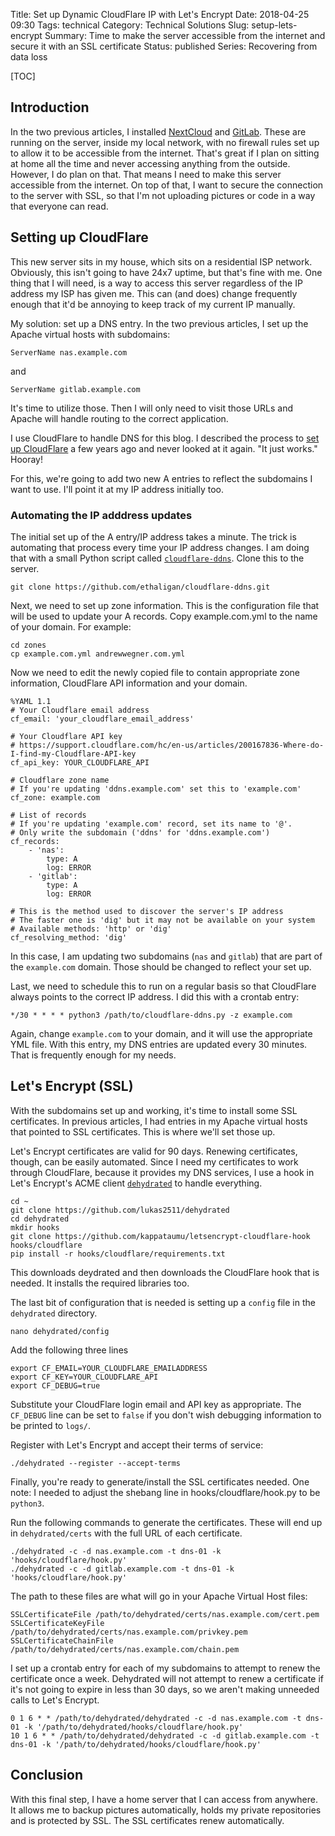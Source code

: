 Title: Set up Dynamic CloudFlare IP with Let's Encrypt
Date: 2018-04-25 09:30
Tags: technical
Category: Technical Solutions
Slug: setup-lets-encrypt
Summary: Time to make the server accessible from the internet and secure it with an SSL certificate
Status: published
Series: Recovering from data loss

[TOC]

## Introduction

In the two previous articles, I installed [NextCloud][1] and [GitLab][2]. These are running on the server, inside my local network, with
no firewall rules set up to allow it to be accessible from the internet. That's great if I plan on sitting at home all the time and never
accessing anything from the outside. However, I do plan on that. That means I need to make this server accessible from the internet. On top
of that, I want to secure the connection to the server with SSL, so that I'm not uploading pictures or code in a way that everyone can read.

## Setting up CloudFlare

This new server sits in my house, which sits on a residential ISP network. Obviously, this isn't going to have 24x7 uptime, but that's fine
with me. One thing that I will need, is a way to access this server regardless of the IP address my ISP has given me. This can (and does) change
frequently enough that it'd be annoying to keep track of my current IP manually.

My solution: set up a DNS entry. In the two previous articles, I set up the Apache virtual hosts with subdomains:

    ServerName nas.example.com

and

    ServerName gitlab.example.com

It's time to utilize those. Then I will only need to visit those URLs and Apache will handle routing to the correct application.

I use CloudFlare to handle DNS for this blog. I described the process to [set up CloudFlare][3] a few years ago and never
looked at it again. "It just works." Hooray!

For this, we're going to add two new A entries to reflect the subdomains I want to use. I'll point it at my IP address initially too.

### Automating the IP adddress updates

The initial set up of the A entry/IP address takes a minute. The trick is automating that process every time your IP address changes. I
am doing that with a small Python script called [`cloudflare-ddns`][4]. Clone this to the server.

    git clone https://github.com/ethaligan/cloudflare-ddns.git

Next, we need to set up zone information. This is the configuration file that will be used to update your A records. Copy example.com.yml to the
name of your domain. For example:

    cd zones
    cp example.com.yml andrewwegner.com.yml

Now we need to edit the newly copied file to contain appropriate zone information, CloudFlare API information and your domain.

    %YAML 1.1
    # Your Cloudflare email address
    cf_email: 'your_cloudflare_email_address'

    # Your Cloudflare API key
    # https://support.cloudflare.com/hc/en-us/articles/200167836-Where-do-I-find-my-Cloudflare-API-key
    cf_api_key: YOUR_CLOUDFLARE_API

    # Cloudflare zone name
    # If you're updating 'ddns.example.com' set this to 'example.com'
    cf_zone: example.com

    # List of records
    # If you're updating 'example.com' record, set its name to '@'.
    # Only write the subdomain ('ddns' for 'ddns.example.com')
    cf_records:
        - 'nas':
            type: A
            log: ERROR
        - 'gitlab':
            type: A
            log: ERROR

    # This is the method used to discover the server's IP address
    # The faster one is 'dig' but it may not be available on your system
    # Available methods: 'http' or 'dig'
    cf_resolving_method: 'dig'

In this case, I am updating two subdomains (`nas` and `gitlab`) that are part of the `example.com` domain. Those should be changed to reflect your set up.

Last, we need to schedule this to run on a regular basis so that CloudFlare always points to the correct IP address. I did this with a crontab entry:

    */30 * * * * python3 /path/to/cloudflare-ddns.py -z example.com

Again, change `example.com` to your domain, and it will use the appropriate YML file. With this entry, my DNS entries are updated every 30 minutes. That
is frequently enough for my needs.

## Let's Encrypt (SSL)

With the subdomains set up and working, it's time to install some SSL certificates. In previous articles, I had entries in my Apache virtual hosts that pointed to
SSL certificates. This is where we'll set those up.

Let's Encrypt certificates are valid for 90 days. Renewing certificates, though, can be easily automated. Since I need my certificates to work through CloudFlare,
because it provides my DNS services, I use a hook in Let's Encrypt's ACME client [`dehydrated`][5] to handle everything.

    cd ~
    git clone https://github.com/lukas2511/dehydrated
    cd dehydrated
    mkdir hooks
    git clone https://github.com/kappataumu/letsencrypt-cloudflare-hook hooks/cloudflare
    pip install -r hooks/cloudflare/requirements.txt

This downloads deydrated and then downloads the CloudFlare hook that is needed. It installs the required libraries too.

The last bit of configuration that is needed is setting up a `config` file in the `dehydrated` directory.

    nano dehydrated/config

Add the following three lines

    export CF_EMAIL=YOUR_CLOUDFLARE_EMAILADDRESS
    export CF_KEY=YOUR_CLOUDFLARE_API
    export CF_DEBUG=true

Substitute your CloudFlare login email and API key as appropriate. The `CF_DEBUG` line can be set to `false` if you don't wish debugging information to be printed to `logs/`.

Register with Let's Encrypt and accept their terms of service:

    ./dehydrated --register --accept-terms

Finally, you're ready to generate/install the SSL certificates needed. One note: I needed to adjust the shebang line in hooks/cloudflare/hook.py to be `python3`.

Run the following commands to generate the certificates. These will end up in `dehydrated/certs` with the full URL of each certificate.

    ./dehydrated -c -d nas.example.com -t dns-01 -k 'hooks/cloudflare/hook.py'
    ./dehydrated -c -d gitlab.example.com -t dns-01 -k 'hooks/cloudflare/hook.py'

The path to these files are what will go in your Apache Virtual Host files:

    SSLCertificateFile /path/to/dehydrated/certs/nas.example.com/cert.pem
    SSLCertificateKeyFile /path/to/dehydrated/certs/nas.example.com/privkey.pem
    SSLCertificateChainFile /path/to/dehydrated/certs/nas.example.com/chain.pem

I set up a crontab entry for each of my subdomains to attempt to renew the certificate once a week. Dehydrated will not attempt to renew a certificate if it's not going to
expire in less than 30 days, so we aren't making unneeded calls to Let's Encrypt.

    0 1 6 * * /path/to/dehydrated/dehydrated -c -d nas.example.com -t dns-01 -k '/path/to/dehydrated/hooks/cloudflare/hook.py'
    10 1 6 * * /path/to/dehydrated/dehydrated -c -d gitlab.example.com -t dns-01 -k '/path/to/dehydrated/hooks/cloudflare/hook.py'

## Conclusion

With this final step, I have a home server that I can access from anywhere. It allows me to backup pictures automatically, holds my private repositories and is protected
by SSL. The SSL certificates renew automatically.


 [1]: {filename}2018_03_27_installing_nextcloud.md
 [2]: {filename}2018_04_12_setting_up_gitlab.md
 [3]: {filename}2015_07_09_how-i-set-up-this-site-with-github-pages-and-cloudflare.md
 [4]: https://github.com/Ethaligan/cloudflare-ddns
 [5]: https://github.com/lukas2511/dehydrated
